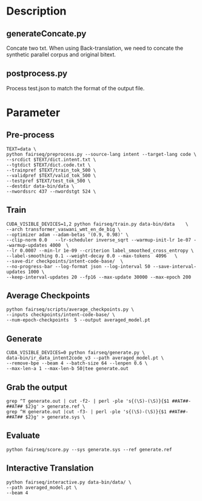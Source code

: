 # Description
## generateConcate.py
Concate two txt. When using Back-translation, we need to concate the synthetic parallel corpus and original bitext.

## postprocess.py
Process test.json to match the format of the output file. 


# Parameter

## Pre-process
```
TEXT=data \
python fairseq/preprocess.py --source-lang intent --target-lang code \
--srcdict $TEXT/dict.intent.txt \
--tgtdict $TEXT/dict.code.txt \
--trainpref $TEXT/train_tok_500 \
--validpref $TEXT/valid_tok_500 \
--testpref $TEXT/test_tok_500 \
--destdir data-bin/data \
--nwordssrc 437 --nwordstgt 524 \
```

## Train
```
CUDA_VISIBLE_DEVICES=1,2 python fairseq/train.py data-bin/data    \
--arch transformer_vaswani_wmt_en_de_big \
--optimizer adam --adam-betas '(0.9, 0.98)' \
--clip-norm 0.0   --lr-scheduler inverse_sqrt --warmup-init-lr 1e-07 --warmup-updates 4000  \
--lr 0.0007 --min-lr 1e-09 --criterion label_smoothed_cross_entropy \
--label-smoothing 0.1 --weight-decay 0.0 --max-tokens  4096   \
--save-dir checkpoints/intent-code-base/  \
--no-progress-bar --log-format json --log-interval 50 --save-interval-updates 1000 \
--keep-interval-updates 20 --fp16 --max-update 30000 --max-epoch 200
```

## Average Checkpoints
```
python fairseq/scripts/average_checkpoints.py \
--inputs checkpoints/intent-code-base/ \
--num-epoch-checkpoints  5 --output averaged_model.pt
```

## Generate
```
CUDA_VISIBLE_DEVICES=0 python fairseq/generate.py \
data-bin/ir_data_intent2code_v3 --path averaged_model.pt \
--remove-bpe --beam 4 --batch-size 64 --lenpen 0.6 \
--max-len-a 1 --max-len-b 50|tee generate.out
```

## Grab the output
```
grep ^T generate.out | cut -f2- | perl -ple 's{(\S)-(\S)}{$1 ##AT##-##AT## $2}g' > generate.ref \
grep ^H generate.out |cut -f3- | perl -ple 's{(\S)-(\S)}{$1 ##AT##-##AT## $2}g' > generate.sys \
```

## Evaluate
```
python fairseq/score.py --sys generate.sys --ref generate.ref
```

## Interactive Translation
```
python fairseq/interactive.py data-bin/data/ \
--path averaged_model.pt \
--beam 4
```
